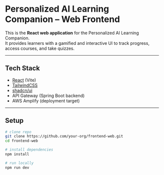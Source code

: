 # Personalized AI Learning Companion – Web Frontend

This is the **React web application** for the Personalized AI Learning Companion.  
It provides learners with a gamified and interactive UI to track progress, access courses, and take quizzes.

---

## Tech Stack
- [React](https://react.dev/) (Vite)
- [TailwindCSS](https://tailwindcss.com/)
- [shadcn/ui](https://ui.shadcn.com/)
- API Gateway (Spring Boot backend)
- AWS Amplify (deployment target)

---

## Setup

```bash
# clone repo
git clone https://github.com/your-org/frontend-web.git
cd frontend-web

# install dependencies
npm install

# run locally
npm run dev
